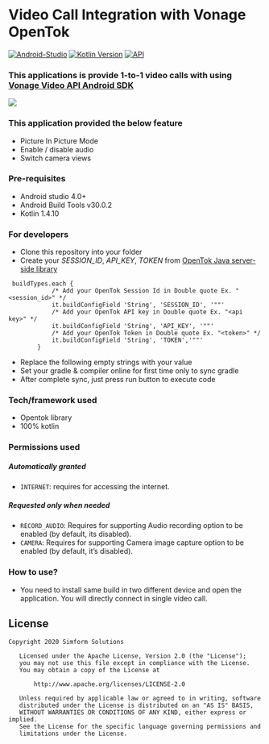 # Video Call Integration with Vonage OpenTok #

[![Android-Studio](https://img.shields.io/badge/Android%20Studio-4.0+-orange.svg?style=flat)](https://developer.android.com/studio/)
[![Kotlin Version](https://img.shields.io/badge/Kotlin-v1.4.10-blue.svg)](https://kotlinlang.org)
[![API](https://img.shields.io/badge/API-16%2B-brightgreen.svg?style=flat)](https://android-arsenal.com/api?level=19)


### This applications is provide 1-to-1 video calls with using <a href="https://tokbox.com/developer/sdks/android/">Vonage Video API Android SDK</a> ###

![](ezgif.com-gif-maker.gif)


### This application provided the below feature ###

* Picture In Picture Mode
* Enable / disable audio
* Switch camera views

### Pre-requisites ###

* Android studio 4.0+
* Android Build Tools v30.0.2
* Kotlin 1.4.10

### For developers ###

* Clone this repository into your folder
* Create your *SESSION_ID*, *API_KEY*, *TOKEN*  from <a href="https://tokbox.com/developer/guides/create-token/java/">OpenTok Java server-side library</a>

```
 buildTypes.each {
            /* Add your OpenTok Session Id in Double quote Ex. "<session_id>" */
            it.buildConfigField 'String', 'SESSION_ID', '""'
            /* Add your OpenTok API key in Double quote Ex. "<api key>" */
            it.buildConfigField 'String', 'API_KEY', '""'
            /* Add your OpenTok Token in Double quote Ex. "<token>" */
            it.buildConfigField 'String', 'TOKEN','""'
        }
```

* Replace the following empty strings with your value
* Set your gradle & compiler online for first time only to sync gradle
* After complete sync, just press run button to execute code

### Tech/framework used ###

* Opentok library
* 100% kotlin

### Permissions used ###

##### Automatically granted #####

* `INTERNET`: requires for accessing the internet.

##### Requested only when needed #####
* `RECORD_AUDIO`: Requires for supporting Audio recording option to be enabled (by default, its disabled).
* `CAMERA`: Requires for supporting Camera image capture option to be enabled (by default, it’s disabled).

### How to use? ###

* You need to install same build in two different device and open the application. You will directly connect in single video call.

## License

```
Copyright 2020 Simform Solutions

   Licensed under the Apache License, Version 2.0 (the "License");
   you may not use this file except in compliance with the License.
   You may obtain a copy of the License at

       http://www.apache.org/licenses/LICENSE-2.0

   Unless required by applicable law or agreed to in writing, software
   distributed under the License is distributed on an "AS IS" BASIS,
   WITHOUT WARRANTIES OR CONDITIONS OF ANY KIND, either express or implied.
   See the License for the specific language governing permissions and
   limitations under the License.
```
